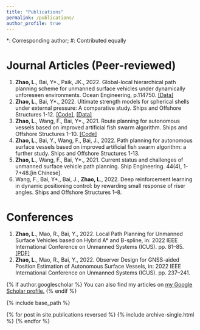 ```yaml
---
title: "Publications"
permalink: /publications/
author_profile: true
---
```

*: Corresponding author; #: Contributed equally

Journal Articles (Peer-reviewed)
===
1. **Zhao, L**., Bai, Y*., Paik, JK., 2022. Global-local hierarchical path planning scheme for unmanned surface vehicles under dynamically unforeseen environments. Ocean Engineering, p.114750. [[Data]](https://github.com/LiangZhao13/Data-for-Global-local.git) 
2. **Zhao, L**., Bai, Y*., 2022. Ultimate strength models for spherical shells under external pressure: A comparative study. Ships and Offshore Structures 1-12. [[Code]](https://github.com/LiangZhao13/Strength-Model-Calculation.git), [[Data]](https://github.com/LiangZhao13/Strength-Model-Calculation.git)
3. **Zhao, L**., Wang, F., Bai, Y*., 2021. Route planning for autonomous vessels based on improved artificial fish swarm algorithm. Ships and Offshore Structures 1–10. [[Code]](https://github.com/LiangZhao13/Code-for-IAFSA.git)
4. **Zhao, L**., Bai, Y., Wang, F., Bai, J., 2022. Path planning for autonomous surface vessels based on improved artificial fish swarm algorithm: a further study. Ships and Offshore Structures 1-13.
5. **Zhao, L**., Wang, F., Bai, Y*., 2021. Current status and challenges of unmanned surface vehicle path planning. Ship Engineering. 44(4), 1-7+48.\[in Chinese].
6. Wang, F., Bai, Y*., Bai, J., **Zhao, L**., 2022. Deep reinforcement learning in dynamic positioning control: by rewarding small response of riser angles. Ships and Offshore Structures 1–8. 






Conferences
===
1. **Zhao, L**., Mao, R., Bai, Y., 2022. Local Path Planning for Unmanned Surface Vehicles based on Hybrid A* and B-spline, in: 2022 IEEE International Conference on Unmanned Systems (ICUS). pp. 81–85. [[PDF]](LiangZhao13.github.io/files/Local_Path_Planning_for_Unmanned_Surface_Vehicles_based_on_Hybrid_A_and_B-spline.pdf)
2. **Zhao, L**., Mao, R., Bai, Y., 2022. Observer Design for GNSS-aided Position Estimation of Autonomous Surface Vessels, in: 2022 IEEE International Conference on Unmanned Systems (ICUS). pp. 237–241.










{% if author.googlescholar %}
  You can also find my articles on <u><a href="{{author.googlescholar}}">my Google Scholar profile</a>.</u>
{% endif %}

{% include base_path %}

{% for post in site.publications reversed %}
  {% include archive-single.html %}
{% endfor %}
